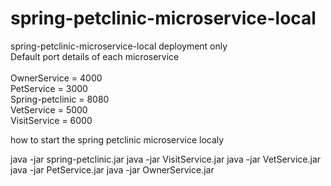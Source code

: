 # spring-petclinic-microservice-local
spring-petclinic-microservice-local deployment only
<br>
Default port details of each microservice
<br>
<br>
OwnerService = 4000
<br>
PetService = 3000
<br>
Spring-petclinic = 8080
<br>
VetService = 5000
<br>
VisitService = 6000
<br>

how to start the spring petclinic microservice localy

java -jar spring-petclinic.jar
java -jar VisitService.jar
java -jar VetService.jar
java -jar PetService.jar
java -jar OwnerService.jar
